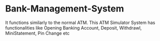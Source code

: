 # Bank-Management-System
It functions similarly to the normal ATM. This ATM Simulator System has functionalities like Opening Banking Account, Deposit, Withdrawl, MiniStatement, Pin Change etc
